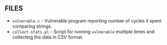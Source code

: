 ## FILES

* `vulnerable.c` - Vulnerable program reporting number of cycles it spent
    comparing strings.
* `collect-stats.pl` - Script for running `vulnerable` multiple times and
    collecting the data in CSV format.
